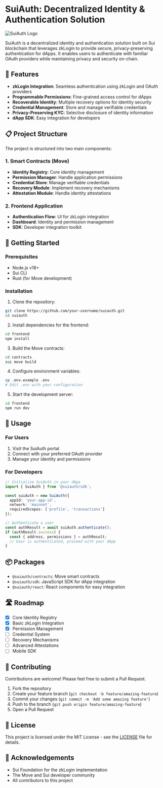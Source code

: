 # SuiAuth: Decentralized Identity & Authentication Solution

![SuiAuth Logo](https://via.placeholder.com/200x60?text=SuiAuth)

SuiAuth is a decentralized identity and authentication solution built on Sui blockchain that leverages zkLogin to provide secure, privacy-preserving authentication for dApps. It enables users to authenticate with familiar OAuth providers while maintaining privacy and security on-chain.

## 🔐 Features

- **zkLogin Integration**: Seamless authentication using zkLogin and OAuth providers
- **Programmable Permissions**: Fine-grained access control for dApps
- **Recoverable Identity**: Multiple recovery options for identity security
- **Credential Management**: Store and manage verifiable credentials
- **Privacy-Preserving KYC**: Selective disclosure of identity information
- **dApp SDK**: Easy integration for developers

## 📋 Project Structure

The project is structured into two main components:

### 1. Smart Contracts (Move)

- **Identity Registry**: Core identity management
- **Permission Manager**: Handle application permissions
- **Credential Store**: Manage verifiable credentials
- **Recovery Module**: Implement recovery mechanisms
- **Attestation Module**: Handle identity attestations

### 2. Frontend Application

- **Authentication Flow**: UI for zkLogin integration
- **Dashboard**: Identity and permission management
- **SDK**: Developer integration toolkit

## 🚀 Getting Started

### Prerequisites

- Node.js v18+
- Sui CLI
- Rust (for Move development)

### Installation

1. Clone the repository:
```bash
git clone https://github.com/your-username/suiauth.git
cd suiauth
```

2. Install dependencies for the frontend:
```bash
cd frontend
npm install
```

3. Build the Move contracts:
```bash
cd contracts
sui move build
```

4. Configure environment variables:
```bash
cp .env.example .env
# Edit .env with your configuration
```

5. Start the development server:
```bash
cd frontend
npm run dev
```

## 🔧 Usage

### For Users

1. Visit the SuiAuth portal
2. Connect with your preferred OAuth provider
3. Manage your identity and permissions

### For Developers

```typescript
// Initialize SuiAuth in your dApp
import { SuiAuth } from '@suiauth/sdk';

const suiAuth = new SuiAuth({
  appId: 'your-app-id',
  network: 'mainnet',
  requiredScopes: ['profile', 'transactions']
});

// Authenticate a user
const authResult = await suiAuth.authenticate();
if (authResult.success) {
  const { address, permissions } = authResult;
  // User is authenticated, proceed with your dApp
}
```

## 📦 Packages

- `@suiauth/contracts`: Move smart contracts
- `@suiauth/sdk`: JavaScript SDK for dApp integration
- `@suiauth/react`: React components for easy integration

## 🛣️ Roadmap

- [x] Core Identity Registry
- [x] Basic zkLogin Integration
- [x] Permission Management
- [ ] Credential System
- [ ] Recovery Mechanisms
- [ ] Advanced Attestations
- [ ] Mobile SDK

## 🤝 Contributing

Contributions are welcome! Please feel free to submit a Pull Request.

1. Fork the repository
2. Create your feature branch (`git checkout -b feature/amazing-feature`)
3. Commit your changes (`git commit -m 'Add some amazing feature'`)
4. Push to the branch (`git push origin feature/amazing-feature`)
5. Open a Pull Request

## 📄 License

This project is licensed under the MIT License - see the [LICENSE](LICENSE) file for details.

## 🙏 Acknowledgements

- Sui Foundation for the zkLogin implementation
- The Move and Sui developer community
- All contributors to this project
